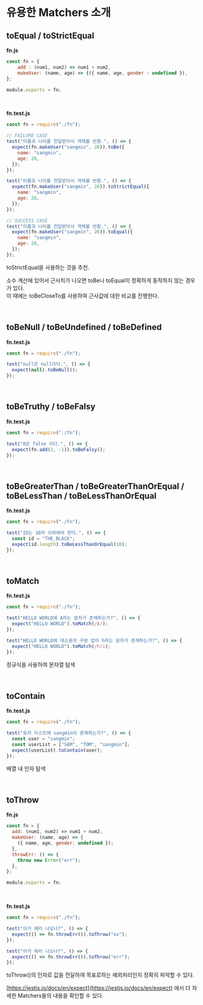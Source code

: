 # 유용한 Matchers 소개

## toEqual / toStrictEqual

**fn.js**

```jsx
const fn = {
	add : (num1, num2) => num1 + num2,
	makeUser: (name, age) => {({ name, age, gender : undefined }),
};

module.exports = fn;
```

<br/>

**fn.test.js**

```jsx
const fn = require("./fn");

// FAILURE CASE
test("이름과 나이를 전달받아서 객체를 반환.", () => {
  expect(fn.makeUser("sangmin", 26)).toBe({
    name: "sangmin",
    age: 26,
  });
});

test("이름과 나이를 전달받아서 객체를 반환.", () => {
  expect(fn.makeUser("sangmin", 26)).toStrictEqual({
    name: "sangmin",
    age: 26,
  });
});

// SUCCESS CASE
test("이름과 나이를 전달받아서 객체를 반환.", () => {
  expect(fn.makeUser("sangmin", 26)).toEqual({
    name: "sangmin",
    age: 26,
  });
});
```

toStrictEqual을 사용하는 것을 추천.

소수 계산에 있어서 근사치가 나오면 toBe나 toEqual이 정확하게 동작하지 않는 경우가 있다.<br/>
이 때에는 toBeCloseTo를 사용하여 근사값에 대한 비교를 진행한다.

<br/>

## toBeNull / toBeUndefined / toBeDefined

**fn.test.js**

```jsx
const fn = require("./fn");

test("null은 null이다.", () => {
  expect(null).toBeNull();
});
```

<br/>

## toBeTruthy / toBeFalsy

**fn.test.js**

```jsx
const fn = require("./fn");

test("0은 false 이다.", () => {
  expect(fn.add(1, -1)).toBeFalsy();
});
```

<br/>

## toBeGreaterThan / toBeGreaterThanOrEqual / toBeLessThan / toBeLessThanOrEqual

**fn.test.js**

```jsx
const fn = require("./fn");

test("ID는 10자 이하여야 한다.", () => {
  const id = "THE_BLACK";
  expect(id.length).toBeLessThanOrEqual(10);
});
```

<br/>

## toMatch

**fn.test.js**

```jsx
const fn = require("./fn");

test("HELLO WORLD에 A라는 문자가 존재하는가?", () => {
  expect("HELLO WORLD").toMatch(/A/);
});

test("HELLO WORLD에 대소문자 구분 없이 h라는 문자가 존재하는가?", () => {
  expect("HELLO WORLD").toMatch(/h/i);
});
```

정규식을 사용하여 문자열 탐색

<br/>

## toContain

**fn.test.js**

```jsx
const fn = require("./fn");

test("유저 리스트에 sangmin이 존재하는가?", () => {
  const user = "sangmin";
  const userList = ["SAM", "TOM", "sangmin"];
  expect(userList).toContain(user);
});
```

배열 내 인자 탐색

<br/>

## toThrow

**fn.js**

```jsx
const fn = {
  add: (num1, num2) => num1 + num2,
  makeUser: (name, age) => {
    ({ name, age, gender: undefined });
  },
  throwErr: () => {
    throw new Error("err");
  },
};

module.exports = fn;
```

<br/>

**fn.test.js**

```jsx
const fn = require("./fn");

test("이거 에러 나오나?", () => {
  expect(() => fn.throwErr()).toThrow("xx");
});

test("이거 에러 나오나?", () => {
  expect(() => fn.throwErr()).toThrow("err");
});
```

toThrow()의 인자로 값을 전달하여 목표로하는 예외처리인지 정확히 파악할 수 있다.

[https://jestjs.io/docs/en/expect](https://jestjs.io/docs/en/expect) 에서 더 자세한 Matchers들의 내용을 확인할 수 있다.
